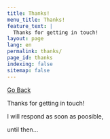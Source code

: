 ```yaml
---
title: Thanks!
menu_title: Thanks!
feature_text: |
  Thanks for getting in touch!
layout: page
lang: en
permalink: thanks/
page_id: thanks
indexing: false
sitemap: false
---
```


<a href="javascript:history.back()">Go Back</a>

Thanks for getting in touch!

I will respond as soon as poosible, 

until then...